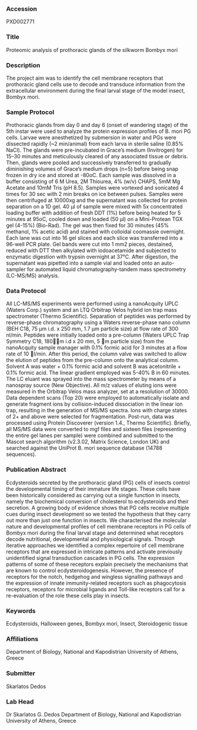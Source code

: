 ### Accession
PXD002771

### Title
Proteomic analysis of prothoracic glands of the silkworm Bombyx mori

### Description
The project aim was to identify the cell membrane receptors that prothoracic gland cells use to decode and transduce information from the extracellular environment during the final larval stage of the model insect, Bombyx mori.

### Sample Protocol
Prothoracic glands from day 0 and day 6 (onset of wandering stage) of the 5th instar were used to analyze the protein expression profiles of B. mori PG cells. Larvae were anesthetized by submersion in water and PGs were dissected rapidly (~2 min/animal) from each larva in sterile saline (0.85% NaCl). The glands were pre-incubated in Grace’s medium (Invitrogen) for 15–30 minutes and meticulously cleared of any associated tissue or debris. Then, glands were pooled and successively transferred to gradually diminishing volumes of Grace’s medium drops (n=5) before being snap frozen in dry ice and stored at -80oC.  Each sample was dissolved in a buffer consisting of 6 M Urea, 2M Thiourea, 4% (w/v) CHAPS, 5mM Mg Acetate and 10mM Tris (pH 8.5). Samples were vortexed and sonicated 4 times for 30 sec with 2 min breaks on ice between pulses. Samples were then centrifuged at 10000xg and the supernatant was collected for protein separation on a 1D gel. 40 μl of sample were mixed with 5x concentrated loading buffer with addition of fresh DDT (1%) before being heated for 5 minutes at 95oC, cooled down and loaded (50 μl) on a Mini-Protean TGX gel (4-15%) (Bio-Rad). The gel was then fixed for 30 minutes (45% methanol, 1% acetic acid) and stained with colloidal coomassie overnight.  Each lane was cut into 16 gel slices and each slice was transferred into a 96-well PCR plate. Gel bands were cut into 1 mm2 pieces, destained, reduced with DTT then alkylated with iodoacetamide and subjected to enzymatic digestion with trypsin overnight at 37°C. After digestion, the supernatant was pipetted into a sample vial and loaded onto an auto-sampler for automated liquid chromatography-tandem mass spectrometry (LC-MS/MS) analysis.

### Data Protocol
All LC-MS/MS experiments were performed using a nanoAcquity UPLC (Waters Corp.) system and an LTQ Orbitrap Velos hybrid ion trap mass spectrometer (Thermo Scientific). Separation of peptides was performed by reverse-phase chromatography using a Waters reverse-phase nano column (BEH C18, 75 μm i.d. x 250 mm, 1.7 μm particle size) at flow rate of 300 nl/min. Peptides were initially loaded onto a pre-column (Waters UPLC Trap Symmetry C18, 180m i.d x 20 mm, 5 m particle size) from the nanoAcquity sample manager with 0.1% formic acid for 3 minutes at a flow rate of 10 l/min. After this period, the column valve was switched to allow the elution of peptides from the pre-column onto the analytical column. Solvent A was water + 0.1% formic acid and solvent B was acetonitrile + 0.1% formic acid. The linear gradient employed was 5-40% B in 60 minutes. The LC eluant was sprayed into the mass spectrometer by means of a nanospray source (New Objective). All m/z values of eluting ions were measured in the Orbitrap Velos mass analyzer, set at a resolution of 30000. Data dependent scans (Top 20) were employed to automatically isolate and generate fragment ions by collision-induced dissociation in the linear ion trap, resulting in the generation of MS/MS spectra. Ions with charge states of 2+ and above were selected for fragmentation.  Post-run, data was processed using Protein Discoverer (version 1.4., Thermo Scientific).  Briefly, all MS/MS data were converted to mgf files and sixteen files (representing the entire gel lanes per sample) were combined and submitted to the Mascot search algorithm (v2.3.02, Matrix Science, London UK) and searched against the UniProt B. mori sequence database (14788 sequences).

### Publication Abstract
Ecdysteroids secreted by the prothoracic gland (PG) cells of insects control the developmental timing of their immature life stages. These cells have been historically considered as carrying out a single function in insects, namely the biochemical conversion of cholesterol to ecdysteroids and their secretion. A growing body of evidence shows that PG cells receive multiple cues during insect development so we tested the hypothesis that they carry out more than just one function in insects. We characterised the molecular nature and developmental profiles of cell membrane receptors in PG cells of Bombyx mori during the final larval stage and determined what receptors decode nutritional, developmental and physiological signals. Through iterative approaches we identified a complex repertoire of cell membrane receptors that are expressed in intricate patterns and activate previously unidentified signal transduction cascades in PG cells. The expression patterns of some of these receptors explain precisely the mechanisms that are known to control ecdysteroidogenesis. However, the presence of receptors for the notch, hedgehog and wingless signalling pathways and the expression of innate immunity-related receptors such as phagocytosis receptors, receptors for microbial ligands and Toll-like receptors call for a re-evaluation of the role these cells play in insects.

### Keywords
Ecdysteroids, Halloween genes, Bombyx mori, Insect, Steroidogenic tissue

### Affiliations
Department of Biology, National and Kapodistrian University of Athens, Greece

### Submitter
Skarlatos Dedos

### Lab Head
Dr Skarlatos G. Dedos
Department of Biology, National and Kapodistrian University of Athens, Greece



